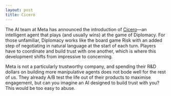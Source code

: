 ```yaml
---
layout: post
title: Cicero
---
```


The AI team at Meta has announced the introduction of [Cicero][1]&mdash;an intelligent agent that plays (and usually wins) at the game of Diplomacy. For those unfamiliar, Diplomacy works like the board game Risk with an added step of negotiating in natural language at the start of each turn. Players have to coordinate and build trust with one another, which is where this development shifts from impressive to concerning.

Meta is not a particularly trustworthy company, and spending their R&D dollars on building more manipulative agents does not bode well for the rest of us. They already A/B test the life out of their products to maximise engagement, but can you imagine an AI designed to build trust with you? This would be too easy to abuse.

[1]: https://ai.meta.com/research/cicero/
